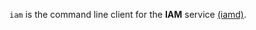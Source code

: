 `iam` is the command line client for the **IAM** service [(iamd)](https://github.com/mobingilabs/ouchan/tree/master/cloudrun/iamd).
